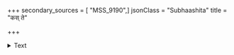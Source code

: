 +++
secondary_sources = [ "MSS_9190",]
jsonClass = "Subhaashita"
title = "कस् ते"

+++

<details><summary>Text</summary>

कस् ते शशाङ्क मोहः सुधाकरोऽहं न कोऽपि मद्भिन्नः।  
किं ननु पश्यसि निजभा- जयि वनिताया मुखं मूढ॥
</details>
